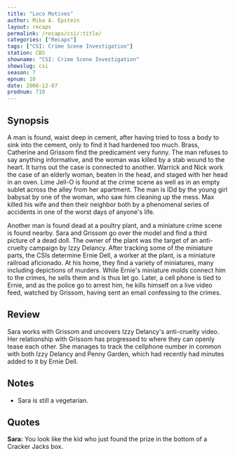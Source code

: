 ```yaml
---
title: "Loco Motives"
author: Mika A. Epstein
layout: recaps
permalink: /recaps/csi/:title/
categories: ["Recaps"]
tags: ["CSI: Crime Scene Investigation"]
station: CBS
showname: "CSI: Crime Scene Investigation"
showslug: csi
season: 7
epnum: 10
date: 2006-12-07
prodnum: 710
---
```


## Synopsis

A man is found, waist deep in cement, after having tried to toss a body to sink into the cement, only to find it had hardened too much. Brass, Catherine and Grissom find the predicament very funny. The man refuses to say anything informative, and the woman was killed by a stab wound to the heart. It turns out the case is connected to another. Warrick and Nick work the case of an elderly woman, beaten in the head, and staged with her head in an oven. Lime Jell-O is found at the crime scene as well as in an empty sublet across the alley from her apartment. The man is IDd by the young girl babysat by one of the woman, who saw him cleaning up the mess. Max killed his wife and then their neighbor both by a phenomenal series of accidents in one of the worst days of anyone's life.

Another man is found dead at a poultry plant, and a miniature crime scene is found nearby. Sara and Grissom go over the model and find a third picture of a dead doll. The owner of the plant was the target of an anti-cruelty campaign by Izzy Delancy. After tracking some of the miniature parts, the CSIs determine Ernie Dell, a worker at the plant, is a miniature railroad aficionado. At his home, they find a variety of miniatures, many including depictions of murders. While Ernie's miniature molds connect him to the crimes, he sells them and is thus let go. Later, a cell phone is tied to Ernie, and as the police go to arrest him, he kills himself on a live video feed, watched by Grissom, having sent an email confessing to the crimes.

## Review

Sara works with Grissom and uncovers Izzy Delancy's anti-cruelty video. Her relationship with Grissom has progressed to where they can openly tease each other. She manages to track the cellphone number in common with both Izzy Delancy and Penny Garden, which had recently had minutes added to it by Ernie Dell.

## Notes

* Sara is still a vegetarian.

## Quotes

**Sara:** You look like the kid who just found the prize in the bottom of a Cracker Jacks box.
